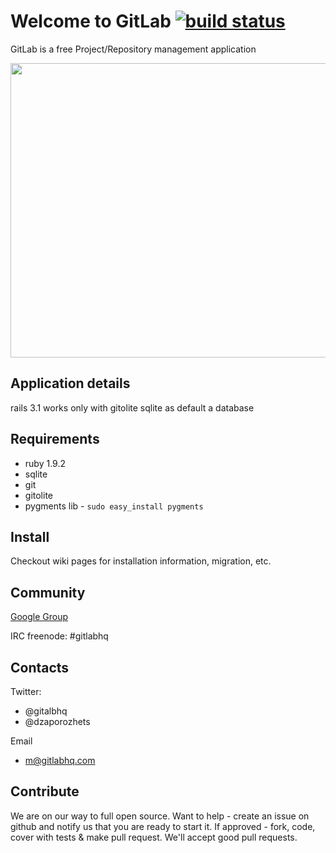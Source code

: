 # Welcome to GitLab [![build status](https://secure.travis-ci.org/gitlabhq/gitlabhq.png)](https://secure.travis-ci.org/gitlabhq/gitlabhq)

GitLab is a free Project/Repository management application


<img src="http://gitlabhq.com/front.png" width="900" height="471">


## Application details

rails 3.1
works only with gitolite
sqlite as default a database

## Requirements

* ruby 1.9.2
* sqlite
* git
* gitolite
* pygments lib - `sudo easy_install pygments`

## Install

Checkout wiki pages for installation information, migration, etc.

## Community

[Google Group](https://groups.google.com/group/gitlabhq)

IRC freenode: #gitlabhq

## Contacts

Twitter:

 * @gitalbhq
 * @dzaporozhets 

Email

 * m@gitlabhq.com

## Contribute

We are on our way to full open source. 
Want to help - create an issue on github and notify us that you are ready to start it.
If approved - fork, code, cover with tests & make pull request.
We'll accept good pull requests.

